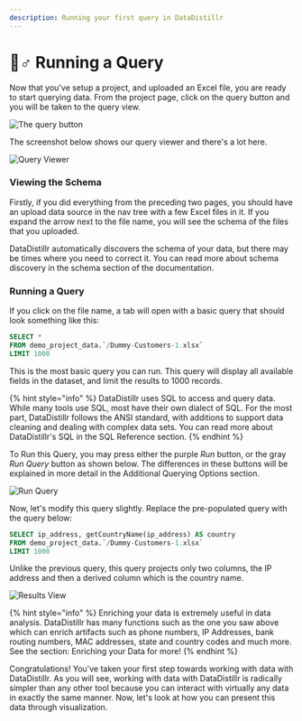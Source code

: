 ```yaml
---
description: Running your first query in DataDistillr
---
```


# 🏃♂ Running a Query

Now that you've setup a project, and uploaded an Excel file, you are ready to start querying data.  From the project page, click on the query button and you will be taken to the query view.&#x20;

![The query button](</img/Screen Shot 2021-11-16 at 9.29.36 PM.png>)

The screenshot below shows our query viewer and there's a lot here.

![Query Viewer](</img/Screen Shot 2021-11-16 at 9.33.10 PM.png>)

### Viewing the Schema

Firstly, if you did everything from the preceding two pages, you should have an upload data source in the nav tree with a few Excel files in it.  If you expand the arrow next to the file name, you will see the schema of the files that you uploaded.

DataDistillr automatically discovers the schema of your data, but there may be times where you need to correct it.  You can read more about schema discovery in the schema section of the documentation.&#x20;

### Running a Query

If you click on the file name, a tab will open with a basic query that should look something like this:

```sql
SELECT * 
FROM demo_project_data.`/Dummy-Customers-1.xlsx`
LIMIT 1000
```

This is the most basic query you can run.  This query will display all available fields in the dataset, and limit the results to 1000 records.

{% hint style="info" %}
DataDistillr uses SQL to access and query data.  While many tools use SQL, most have their own dialect of SQL.  For the most part, DataDistillr follows the ANSI standard, with additions to support data cleaning and dealing with complex data sets.  You can read more about DataDistillr's SQL in the SQL Reference section. &#x20;
{% endhint %}

To Run this Query, you may press either the purple _Run_ button, or the gray _Run Query_ button as shown below. The differences in these buttons will be explained in more detail in the Additional Querying Options section.

![Run Query](</img/Screen Shot 2021-11-23 at 8.54.05 AM.png>)

Now, let's modify this query slightly.  Replace the pre-populated query with the query below:

```sql
SELECT ip_address, getCountryName(ip_address) AS country
FROM demo_project_data.`/Dummy-Customers-1.xlsx`
LIMIT 1000
```

Unlike the previous query, this query projects only two columns, the IP address and then a derived column which is the country name.

![Results View](</img/Screen Shot 2021-11-16 at 10.43.31 PM.png>)

{% hint style="info" %}
Enriching your data is extremely useful in data analysis.  DataDistillr has many functions such as the one you saw above which can enrich artifacts such as phone numbers, IP Addresses, bank routing numbers, MAC addresses, state and country codes and much more.  See the section: Enriching your Data for more!
{% endhint %}

Congratulations!  You've taken your first step towards working with data with DataDistillr.  As you will see, working with data with DataDistillr is radically simpler than any other tool because you can interact with virtually any data in exactly the same manner.  Now, let's look at how you can present this data through visualization.&#x20;